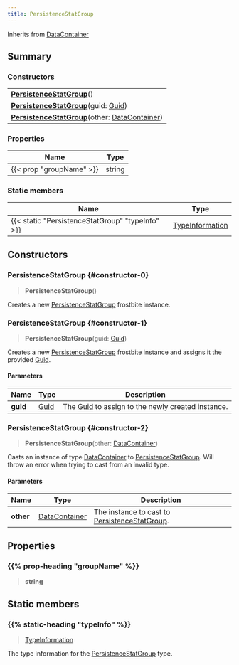 ```yaml
---
title: PersistenceStatGroup
---
```


Inherits from 
[DataContainer](/vext/ref/shared/class/datacontainer)

## Summary
### Constructors
| |
| ----------- |
| **[PersistenceStatGroup](#constructor-0)**() |
| **[PersistenceStatGroup](#constructor-1)**(guid: [Guid](/vext/ref/shared/class/guid)) |
| **[PersistenceStatGroup](#constructor-2)**(other: [DataContainer](/vext/ref/shared/class/datacontainer)) |

### Properties
| Name | Type |
| ---- | ---- |
| {{< prop "groupName" >}} | string |

### Static members
| Name | Type |
| ---- | ---- |
| {{< static "PersistenceStatGroup" "typeInfo" >}} | [TypeInformation](/vext/ref/shared/class/typeinformation) |

## Constructors
### PersistenceStatGroup {#constructor-0}
> **PersistenceStatGroup**()

Creates a new [PersistenceStatGroup](/vext/ref/fb/persistencestatgroup) frostbite instance.

### PersistenceStatGroup {#constructor-1}
> **PersistenceStatGroup**(guid: [Guid](/vext/ref/shared/class/guid))

Creates a new [PersistenceStatGroup](/vext/ref/fb/persistencestatgroup) frostbite instance and assigns it the provided [Guid](/vext/ref/shared/class/guid).

#### Parameters
| Name | Type | Description |
| ---- | ---- | ----------- |
| **guid** | [Guid](/vext/ref/shared/class/guid) | The [Guid](/vext/ref/shared/class/guid) to assign to the newly created instance. |

### PersistenceStatGroup {#constructor-2}
> **PersistenceStatGroup**(other: [DataContainer](/vext/ref/shared/class/datacontainer))

Casts an instance of type [DataContainer](/vext/ref/shared/class/datacontainer) to [PersistenceStatGroup](/vext/ref/fb/persistencestatgroup). Will throw an error when trying to cast from an invalid type.

#### Parameters
| Name | Type | Description |
| ---- | ---- | ----------- |
| **other** | [DataContainer](/vext/ref/shared/class/datacontainer) | The instance to cast to [PersistenceStatGroup](/vext/ref/fb/persistencestatgroup). |

## Properties
### {{% prop-heading "groupName" %}}
> **string**

## Static members
### {{% static-heading "typeInfo" %}}
> [TypeInformation](/vext/ref/shared/class/typeinformation)

The type information for the [PersistenceStatGroup](/vext/ref/fb/persistencestatgroup) type.

